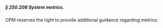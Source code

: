 ##### § 250.208 System metrics. #####

OPM reserves the right to provide additional guidance regarding metrics.